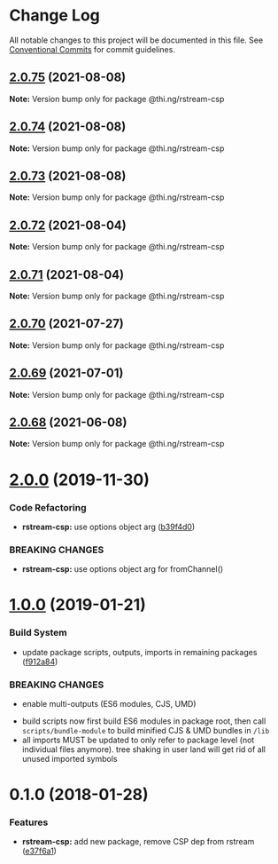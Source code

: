 # Change Log

All notable changes to this project will be documented in this file.
See [Conventional Commits](https://conventionalcommits.org) for commit guidelines.

## [2.0.75](https://github.com/thi-ng/umbrella/compare/@thi.ng/rstream-csp@2.0.74...@thi.ng/rstream-csp@2.0.75) (2021-08-08)

**Note:** Version bump only for package @thi.ng/rstream-csp





## [2.0.74](https://github.com/thi-ng/umbrella/compare/@thi.ng/rstream-csp@2.0.73...@thi.ng/rstream-csp@2.0.74) (2021-08-08)

**Note:** Version bump only for package @thi.ng/rstream-csp





## [2.0.73](https://github.com/thi-ng/umbrella/compare/@thi.ng/rstream-csp@2.0.72...@thi.ng/rstream-csp@2.0.73) (2021-08-08)

**Note:** Version bump only for package @thi.ng/rstream-csp





## [2.0.72](https://github.com/thi-ng/umbrella/compare/@thi.ng/rstream-csp@2.0.71...@thi.ng/rstream-csp@2.0.72) (2021-08-04)

**Note:** Version bump only for package @thi.ng/rstream-csp





## [2.0.71](https://github.com/thi-ng/umbrella/compare/@thi.ng/rstream-csp@2.0.70...@thi.ng/rstream-csp@2.0.71) (2021-08-04)

**Note:** Version bump only for package @thi.ng/rstream-csp





## [2.0.70](https://github.com/thi-ng/umbrella/compare/@thi.ng/rstream-csp@2.0.69...@thi.ng/rstream-csp@2.0.70) (2021-07-27)

**Note:** Version bump only for package @thi.ng/rstream-csp





## [2.0.69](https://github.com/thi-ng/umbrella/compare/@thi.ng/rstream-csp@2.0.68...@thi.ng/rstream-csp@2.0.69) (2021-07-01)

**Note:** Version bump only for package @thi.ng/rstream-csp





## [2.0.68](https://github.com/thi-ng/umbrella/compare/@thi.ng/rstream-csp@2.0.67...@thi.ng/rstream-csp@2.0.68) (2021-06-08)

**Note:** Version bump only for package @thi.ng/rstream-csp





# [2.0.0](https://github.com/thi-ng/umbrella/compare/@thi.ng/rstream-csp@1.0.33...@thi.ng/rstream-csp@2.0.0) (2019-11-30)

### Code Refactoring

* **rstream-csp:** use options object arg ([b39f4d0](https://github.com/thi-ng/umbrella/commit/b39f4d023fdb90d5ad095b2e50d76e69c2b50843))

### BREAKING CHANGES

* **rstream-csp:** use options object arg for fromChannel()

# [1.0.0](https://github.com/thi-ng/umbrella/compare/@thi.ng/rstream-csp@0.1.125...@thi.ng/rstream-csp@1.0.0) (2019-01-21)

### Build System

* update package scripts, outputs, imports in remaining packages ([f912a84](https://github.com/thi-ng/umbrella/commit/f912a84))

### BREAKING CHANGES

* enable multi-outputs (ES6 modules, CJS, UMD)

- build scripts now first build ES6 modules in package root, then call
  `scripts/bundle-module` to build minified CJS & UMD bundles in `/lib`
- all imports MUST be updated to only refer to package level
  (not individual files anymore). tree shaking in user land will get rid of
  all unused imported symbols

<a name="0.1.0"></a>
# 0.1.0 (2018-01-28)

### Features

* **rstream-csp:** add new package, remove CSP dep from rstream ([e37f6a1](https://github.com/thi-ng/umbrella/commit/e37f6a1))

